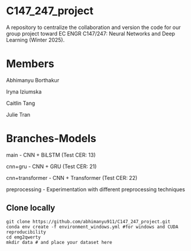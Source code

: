 # C147_247_project

A repository to centralize the collaboration and version the code for our group project toward EC ENGR C147/247: Neural Networks and Deep Learning (Winter 2025).


# Members


Abhimanyu Borthakur


Iryna Iziumska


Caitlin Tang


Julie Tran


# Branches-Models


main - CNN + BiLSTM (Test CER: 13)


cnn+gru - CNN + GRU (Test CER: 21)


cnn+transformer - CNN + Transformer (Test CER: 22) 


preprocessing - Experimentation with different preprocessing techniques

## Clone locally

```
git clone https://github.com/abhimanyu911/C147_247_project.git
conda env create -f environment_windows.yml #for windows and CUDA reproducibility
cd emg2qwerty
mkdir data # and place your dataset here
```

